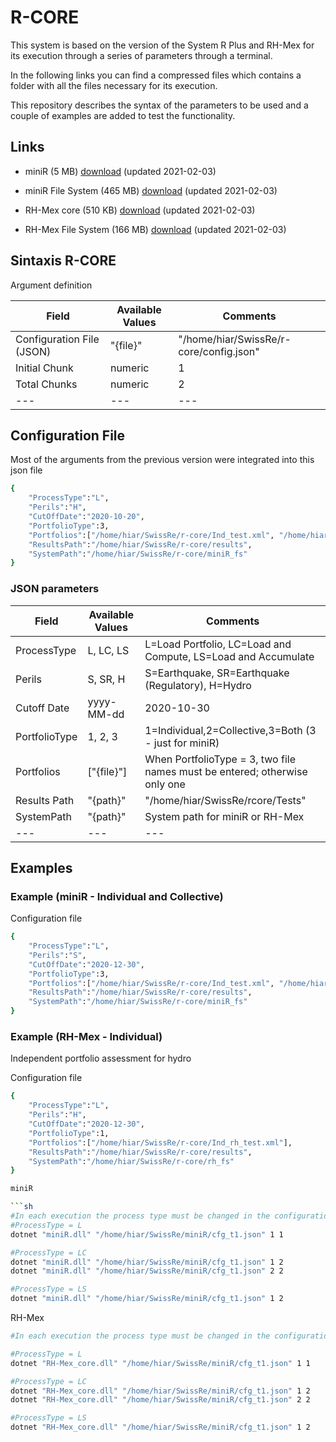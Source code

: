 # R-CORE

This system is based on the version of the System R Plus and RH-Mex for its execution through a series of parameters through a terminal. 

In the following links you can find a compressed files which contains a folder with all the files necessary for its execution. 

This repository describes the syntax of the parameters to be used and a couple of examples are added to test the functionality.

## Links

* miniR (5 MB) [download](https://serv.ern.com.mx/download/SwissRe_PATM/miniR.zip) (updated 2021-02-03)

* miniR File System (465 MB) [download](https://serv.ern.com.mx/download/SwissRe_PATM/miniR_fs.zip) (updated 2021-02-03)


* RH-Mex core (510 KB) [download](https://serv.ern.com.mx/download/SwissRe_PATM/RH-Mex_core_linux-x64.zip) (updated 2021-02-03)

* RH-Mex File System (166 MB) [download](https://serv.ern.com.mx/download/SwissRe_PATM/rh_fs.zip) (updated 2021-02-03)

## Sintaxis R-CORE
Argument definition

|Field|Available Values|Comments|
|---|---|---|
|Configuration File (JSON)|"{file}"|"/home/hiar/SwissRe/r-core/config.json"| 
|Initial Chunk|numeric|1| 
|Total Chunks|numeric|2| 
|---|---|---|

## Configuration File

Most of the arguments from the previous version were integrated into this json file 

```sh
{
	"ProcessType":"L",
	"Perils":"H",
	"CutOffDate":"2020-10-20",
	"PortfolioType":3,
	"Portfolios":["/home/hiar/SwissRe/r-core/Ind_test.xml", "/home/hiar/SwissRe/r-core/Col_test.xml"],
	"ResultsPath":"/home/hiar/SwissRe/r-core/results",
	"SystemPath":"/home/hiar/SwissRe/r-core/miniR_fs"
}
```

### JSON parameters

|Field|Available Values|Comments|
|---|---|---|
|ProcessType|L, LC, LS |L=Load Portfolio, LC=Load and Compute, LS=Load and Accumulate| 
|Perils|S, SR, H|S=Earthquake, SR=Earthquake (Regulatory), H=Hydro| 
|Cutoff Date|yyyy-MM-dd|2020-10-30|
|PortfolioType|1, 2, 3|1=Individual,2=Collective,3=Both (3 - just for miniR)|
|Portfolios|["{file}"]|When PortfolioType = 3, two file names must be entered; otherwise only one|
|Results Path|"{path}"|"/home/hiar/SwissRe/rcore/Tests"|
|SystemPath|"{path}"| System path for miniR or RH-Mex |
|---|---|---|


## Examples

### Example (miniR - Individual and Collective) 

Configuration file
```sh
{
	"ProcessType":"L",
	"Perils":"S",
	"CutOffDate":"2020-12-30",
	"PortfolioType":3,
	"Portfolios":["/home/hiar/SwissRe/r-core/Ind_test.xml", "/home/hiar/SwissRe/r-core/Col_test.xml"],
	"ResultsPath":"/home/hiar/SwissRe/r-core/results",
	"SystemPath":"/home/hiar/SwissRe/r-core/miniR_fs"
}
```

### Example (RH-Mex - Individual) 

Independent portfolio assessment for hydro

Configuration file
```sh
{
	"ProcessType":"L",
	"Perils":"H",
	"CutOffDate":"2020-12-30",
	"PortfolioType":1,
	"Portfolios":["/home/hiar/SwissRe/r-core/Ind_rh_test.xml"],
	"ResultsPath":"/home/hiar/SwissRe/r-core/results",
	"SystemPath":"/home/hiar/SwissRe/r-core/rh_fs"
}

miniR

```sh
#In each execution the process type must be changed in the configuration file
#ProcessType = L
dotnet "miniR.dll" "/home/hiar/SwissRe/miniR/cfg_t1.json" 1 1 

#ProcessType = LC
dotnet "miniR.dll" "/home/hiar/SwissRe/miniR/cfg_t1.json" 1 2
dotnet "miniR.dll" "/home/hiar/SwissRe/miniR/cfg_t1.json" 2 2

#ProcessType = LS
dotnet "miniR.dll" "/home/hiar/SwissRe/miniR/cfg_t1.json" 1 2
```

RH-Mex

```sh
#In each execution the process type must be changed in the configuration file

#ProcessType = L
dotnet "RH-Mex_core.dll" "/home/hiar/SwissRe/miniR/cfg_t1.json" 1 1 

#ProcessType = LC
dotnet "RH-Mex_core.dll" "/home/hiar/SwissRe/miniR/cfg_t1.json" 1 2 
dotnet "RH-Mex_core.dll" "/home/hiar/SwissRe/miniR/cfg_t1.json" 2 2 

#ProcessType = LS
dotnet "RH-Mex_core.dll" "/home/hiar/SwissRe/miniR/cfg_t1.json" 1 2 
```
